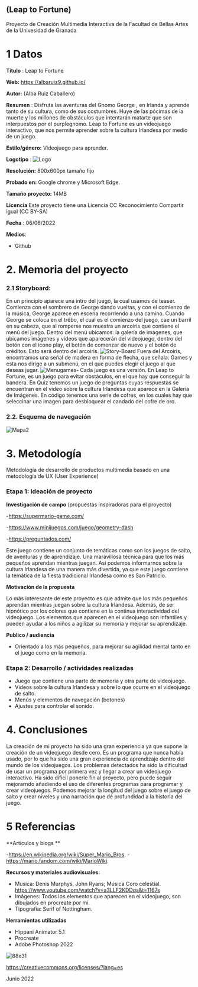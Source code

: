 ## (Leap to Fortune)
Proyecto de Creación Multimedia Interactiva de la  Facultad de Bellas Artes de la Univesidad de Granada



# 1 Datos 



**Titulo** :  Leap  to Fortune

**Web:**   https://albaruiz9.github.io/

**Autor:**  (Alba Ruiz Caballero)

**Resumen** :  Disfruta las aventuras del Gnomo George , en Irlanda y aprende tanto de su cultura, como de sus costumbres. Huye de las pócimas  de la muerte y los millones de obstáculos que intentarán matarte  que son interpuestos por el purplegnomo. Leap to Fortune es un videojuego interactivo, que nos permite  aprender sobre la cultura Irlandesa  por medio de un juego. 

**Estilo/género:**  Videojuego para aprender.

**Logotipo** : ![Logo](https://user-images.githubusercontent.com/106731879/172223943-b2c6553f-7b2d-4042-b799-8b9cf93c1e90.png)



**Resolución:** 800x600px  tamaño fijo

**Probado en:** Google chrome y Microsoft Edge. 

**Tamaño proyecto:** 14MB 

**Licencia** Este proyecto tiene una Licencia CC Reconocimiento Compartir igual (CC BY-SA)

**Fecha** : 06/06/2022

**Medios**:

- Github

# 2. Memoria del proyecto 

### 2.1 Storyboard: 
En un principio aparece una intro del juego, la cual usamos de teaser. Comienza con el sombrero de George dando vueltas, y con el comienzo de la música, George aparece en escena recorriendo a una camino. Cuando George se coloca en el trébo, el cual es el comienzo del juego, cae un barril en su cabeza, que al romperse nos muestra un arcoiris que contiene el menú del juego. Dentro del menú ubicamos: la galería de imágenes, que ubicamos imágenes y videos que aparecerán del videojuego, dentro del botón con el icono play, el botón de comenzar de nuevo y el botón de créditos. Esto será dentro del arcoiris.
![Story-Board](https://user-images.githubusercontent.com/106731879/172226244-e6417742-4583-423a-a254-8059dae92b8f.jpg)
Fuera del Arcoiris, encontramos una señal de madera en forma de flecha, que señala: Games y esta nos dirige a un submenú, en el que puedes elegir el juego al que deseas jugar.
![Menugames-](https://user-images.githubusercontent.com/106731879/172229112-c1691e15-0938-4b26-b6c2-2e2fde34a8ba.jpg)
Cada juego es una versión. En Leap to Fortune, es un juego para evitar obstáculos, en el que hay que conseguir la bandera. En Quiz tenemos un juego de preguntas cuyas respuestas se encuentran en el video sobre la cultura Irlandesa que aparece en la Galería de Imágenes. En código tenemos una serie de cofres, en los cuales hay que seleccinar una imagen para desbloquear el candado del cofre de oro. 

### 2.2. Esquema de navegación 
![Mapa2](https://user-images.githubusercontent.com/106731879/172236982-d06f38df-f506-4baf-a485-acf79b6ebd9c.jpg)











# 3. Metodología

Metodología de desarrollo de productos multimedia basado en una metodología de UX (User Experience)



### Etapa 1: Ideación de proyecto

**Investigación de campo** (propuestas inspiradoras para el proyecto)

-https://supermario-game.com/

-https://www.minijuegos.com/juego/geometry-dash

-https://preguntados.com/

Este juego contiene un conjunto de temáticas como son los juegos de salto, de aventuras y de aprendizaje. Una maravillosa técnica para que los más pequeños aprendan mientras juegan. Así podemos informarnos sobre la cultura Irlandesa de una manera más divertida, ya que este juego contiene la temática de la fiesta tradicional Irlandesa como es San Patricio. 

**Motivación de la propuesta** 

Lo más interesante de este proyecto es que admite que los más pequeños aprendan mientras juegan sobre la cultura Irlandesa. Además, de ser hipnótico por los colores que contiene en la continua interactividad del videojuego. Los elementos que aparecen en el videojuego son infantiles y pueden ayudar a los niños a agilizar su memoria y mejorar su aprendizaje.  

**Publico / audiencia**

- Orientado a los más pequeños, para mejorar su agilidad mental tanto en el juego como en la memoria.

### Etapa 2: Desarrollo / actividades realizadas

- Juego que contiene una parte de memoria y otra parte de videojuego. 
- Videos sobre la cultura Irlandesa y sobre lo que ocurre en el videojuego de salto. 
- Menús y elementos de navegación (botones)
- Ajustes para controlar el sonido.


# 4. Conclusiones 

La creación de mi proyecto ha sido una gran experiencia ya que supone la creación de un videojuego desde cero. Es un programa que nunca había usado, por lo que ha sido una gran experiencia de aprendizaje dentro del mundo de los videojuegos. Los problemas detectados ha sido la dificultad de usar un programa por primera vez y llegar a crear un videojuego interactivo. Ha sido dificil ponerle fin al proyecto, pero puede seguir mejorarndo añadiendo el uso de diferentes programas para programar y crear videojuegos. Podemos mejorar la longitud del juego sobre el juego de salto y crear niveles y una narración que dé profundidad a la historia del juego.

# 5 Referencias 

**Artículos y blogs ** 

-https://en.wikipedia.org/wiki/Super_Mario_Bros.
-https://mario.fandom.com/wiki/MarioWiki.

**Recursos y materiales audiovisuales:**

* Musica: Denis Murphys, John Ryans; Música Coro celestial.
   https://www.youtube.com/watch?v=a3LLF2KDDqs&t=1167s
* Imágenes: Todos los elementos que aparecen en el videojuego, son dibujados en procreate por mí.  
* Tipografía: Serif of Nottingham.

**Herramientas utilizadas**

- Hippani Animator 5.1
- Procreate
- Adobe Photoshop 2022


![88x31](https://user-images.githubusercontent.com/106731879/172253006-aca6a6e6-e5b8-45f8-8f5b-d25dc186e93b.png)


https://creativecommons.org/licenses/?lang=es

Junio 2022
